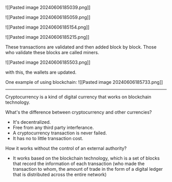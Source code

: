 
![[Pasted image 20240606185039.png]]

![[Pasted image 20240606185059.png]]

![[Pasted image 20240606185154.png]]

![[Pasted image 20240606185215.png]]

These transactions are validated and then added block by block.
Those who validate these blocks are called miners.

![[Pasted image 20240606185503.png]]

with this, the wallets are updated.

One example of using blockchain:
![[Pasted image 20240606185733.png]]

-----------------------------------

Cryptocurrency is a kind of digital currency that works on blockchain technology.

What's the difference between cryptocurrency and other currencies?

- It's decentralized.
- Free from any third party interferance.
- A cryptocurrency transaction is never failed.
- It has no to little transaction cost.

How it works without the control of an external authority?

- It works based on the blockchain technology, which is a set of blocks that record the information of each transaction (who made the transaction to whom, the amount of trade in the form of a digital ledger that is distributed across the entire network)